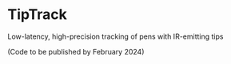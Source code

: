 # TipTrack
Low-latency, high-precision tracking of pens with IR-emitting tips

(Code to be published by February 2024)
